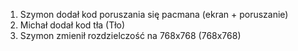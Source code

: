1. Szymon dodał kod poruszania się pacmana (ekran + poruszanie)
2. Michał dodał kod tła (Tło)
3. Szymon zmienił rozdzielczość na 768x768 (768x768)
